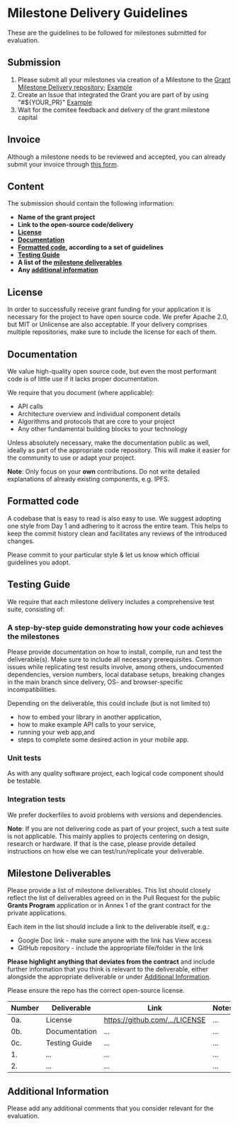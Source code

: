 # Milestone Delivery Guidelines

These are the guidelines to be followed for milestones submitted for evaluation.

## Submission

1) Please submit all your milestones via creation of a Milestone to the [Grant Milestone Delivery repository](https://github.com/bepronetwork/grants-program/milestones); [Example](https://github.com/bepronetwork/grants-program/milestone/1)
2) Create an Issue that integrated the Grant you are part of by using "#${YOUR_PR}" [Example](https://github.com/bepronetwork/grants-program/issues/8)
3) Wait for the comitee feedback and delivery of the grant milestone capital

## Invoice

Although a milestone needs to be reviewed and accepted, you can already submit your invoice through [this form](https://docs.google.com/forms/#).

## Content

The submission should contain the following information:

- **Name of the grant project**
- **Link to the open-source code/delivery**
- **[License](#license)**
- **[Documentation](#documentation)**
- **[Formatted code](#formatted-code), according to a set of guidelines**
- **[Testing Guide](#testing-guide)**
- **A list of the [milestone deliverables](#milestone-deliverables)**
- **Any [additional information](#additional-information)**

## License

In order to successfully receive grant funding for your application it is necessary for the project to have open source code.
We prefer Apache 2.0, but MIT or Unlicense are also acceptable. If your delivery comprises multiple repositories, make sure to include the license for each of them.

## Documentation

We value high-quality open source code, but even the most performant code is of little use if it lacks proper documentation.

We require that you document (where applicable):

- API calls
- Architecture overview and individual component details
- Algorithms and protocols that are core to your project
- Any other fundamental building blocks to your technology

Unless absolutely necessary, make the documentation public as well, ideally as part of the appropriate code repository. This will make it easier for the community to use or adapt your project.

**Note**: Only focus on your **own** contributions. Do not write detailed explanations of already existing components, e.g. IPFS.

## Formatted code

A codebase that is easy to read is also easy to use. We suggest adopting one style from Day 1 and adhering to it across the entire team.
This helps to keep the commit history clean and facilitates any reviews of the introduced changes.

Please commit to your particular style & let us know which official guidelines you adopt.

## Testing Guide

We require that each milestone delivery includes a comprehensive test suite, consisting of:

### A step-by-step guide demonstrating how your code achieves the milestones

Please provide documentation on how to install, compile, run and test the deliverable(s). Make sure to include all necessary prerequisites. Common issues while replicating test results involve, among others, undocumented dependencies, version numbers, local database setups, breaking changes in the main branch since delivery, OS- and browser-specific incompatibilities.

Depending on the deliverable, this could include (but is not limited to)

- how to embed your library in another application,
- how to make example API calls to your service,
- running your web app,and
- steps to complete some desired action in your mobile app.

### Unit tests

As with any quality software project, each logical code component should be testable.

### Integration tests

We prefer dockerfiles to avoid problems with versions and dependencies.


**Note**: If you are not delivering code as part of your project, such a test suite is not applicable. This mainly applies to projects centering on design, research or hardware. If that is the case, please provide detailed instructions on how else we can test/run/replicate your deliverable.

## Milestone Deliverables

Please provide a list of milestone deliverables. This list should closely reflect the list of deliverables agreed on in the Pull Request for the public **Grants Program** application or in Annex 1 of the grant contract for the private applications.

Each item in the list should include a link to the deliverable itself, e.g.:

- Google Doc link - make sure anyone with the link has View access
- GitHub repository - include the appropriate file/folder in the link

**Please highlight anything that deviates from the contract** and include further information that you think is relevant to the deliverable, either alongside the appropriate deliverable or under [Additional Information](#additional-information).

Please ensure the repo has the correct open-source license.

| Number | Deliverable | Link | Notes |
| ------------- | ------------- | ------------- | ------------- |
| 0a. | License | https://github.com/.../LICENSE | ... |
| 0b. | Documentation | ... | ... |
| 0c. | Testing Guide | ... | ... |
| 1. | ... | ... | ... |
| 2. | ... | ... | ... |

## Additional Information

Please add any additional comments that you consider relevant for the evaluation.
